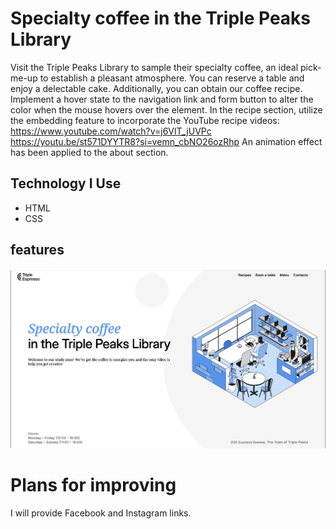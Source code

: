 # Specialty coffee in the Triple Peaks Library

Visit the Triple Peaks Library to sample their specialty coffee, an ideal pick-me-up to establish a pleasant atmosphere. You can reserve a table and enjoy a delectable cake. Additionally, you can obtain our coffee recipe.
Implement a hover state to the navigation link and form button to alter the color when the mouse hovers over the element. In the recipe section, utilize the embedding feature to incorporate the YouTube recipe videos:
https://www.youtube.com/watch?v=j6VlT_jUVPc
https://youtu.be/st571DYYTR8?si=vemn_cbNO26ozRhp
An animation effect has been applied to the about section.

## Technology I Use

- HTML
- CSS

## features

![alt text](/images/screenshot.png)

# Plans for improving

I will provide Facebook and Instagram links.
